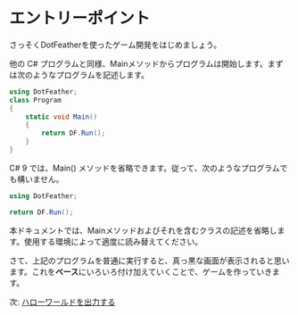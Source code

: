 # エントリーポイント

さっそくDotFeatherを使ったゲーム開発をはじめましょう。

他の C# プログラムと同様、Mainメソッドからプログラムは開始します。まずは次のようなプログラムを記述します。

```cs
using DotFeather;
class Program
{
	static void Main()
	{
		return DF.Run();
	}
}
```

C# 9 では、Main() メソッドを省略できます。従って、次のようなプログラムでも構いません。

```cs
using DotFeather;

return DF.Run();
```

本ドキュメントでは、Mainメソッドおよびそれを含むクラスの記述を省略します。使用する環境によって適度に読み替えてください。

さて、上記のプログラムを普通に実行すると、真っ黒な画面が表示されると思います。これを**ベース**にいろいろ付け加えていくことで、ゲームを作っていきます。

<!-- |メソッド|説明|
|---|---|
|OnLoad()|ゲーム開始時に呼び出されます。リソースやセーブデータの読み込みを書きます。|
|OnUpdate()|フレーム更新時に呼び出されます。ゲームのメインループ処理を書きます。|
|OnResize()|ゲームウィンドウのサイズが変更された場合に呼び出されます。|
|OnUnload()|ゲーム終了時に呼び出されます。オートセーブや独自に確保したリソースの破棄などを行ってください。|
|OnDragDrop()|ファイルがドラッグドロップされたときに呼び出されます。|

## プロパティ

プロパティの設定により、ゲームウィンドウのカスタマイズなどを行えます。

|プロパティ|説明|
|---|---|
|Title|ウィンドウのタイトル|
|X|ウィンドウ X座標|
|Y|ウィンドウ Y座標|
|Width|ウィンドウの幅|
|Height|ウィンドウの高さ|
|Visible|ウィンドウが表示されているか|
|BackgroundColor|ゲーム描画領域の背景色|
|Dpi|現在のディスプレイのDPI|
|RefreshRate|現在のディスプレイのリフレッシュレート|
|Root|トップレベルのコンテナー。この中に描画オブジェクトを入れる。|

## その他機能

### Randomize() メソッド

乱数を初期化します。シード値を指定できますが、省略すると現在時刻を乱数シード値として使用します。

### Random プロパティ

.NET Standard BCL の `Random` クラスのインスタンスが格納されます。

### Exit() メソッド

ゲームを終了します。終了コードを指定することもできます。

他にも多くの機能があります。詳しくは[API ドキュメント](https://dotfeather.netlify.com/api/dotfeather.gamebase)をご確認ください。 -->

次: [ハローワールドを出力する](hello.md)
